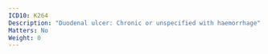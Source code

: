 ```yaml
---
ICD10: K264
Description: "Duodenal ulcer: Chronic or unspecified with haemorrhage"
Matters: No
Weight: 0
---
```


